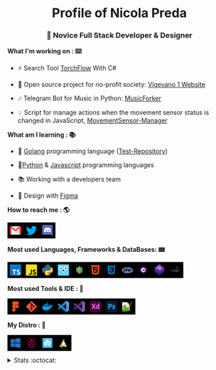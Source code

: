<h1 align="center">Profile of Nicola Preda</h1>
<h3 align="center">🚀 Novice Full Stack Developer & Designer</h3>

**What I'm working on : ⌨️**

- ⚡ Search Tool [TorchFlow](https://github.com/phoenixpixel-it/TorchFlow) With C# 

- 🚧 Open source project for no-profit society: [Vigevano 1 Website](https://github.com/Coding-Bunker/Gruppo-Scout-Vigevano-1)

- 🎶 Telegram Bot for Music in Python: [MusicForker](https://www.github.com/diskxo/MusicForker)

- 💡 Script for manage actions when the movement sensor status is changed in JavaScript, [MovementSensor-Manager](https://github.com/diskxo/MovementSensor-Manager)

**What am I learning : 📚**

- 📗 [Golang](https://golang.org/) programming language ([Test-Repository](https://github.com/diskxo/golang-learning))

- 🐍[Python](https://www.python.org/) & [Javascript](https://www.javascript.com/) programming languages

- 📚 Working with a developers team

- 🍭 Design with [Figma](https://figma.com)


**How to reach me : 🌎**

[<img align="left" alt="gmail" width="36px" src="icons/gmail.png"/>](mailto:nicola.preda05@gmail.com)
[<img align="left" alt="twitter" width="36px" src="icons/twitter.png" />](https://twitter.com/diskxo_)
[<img align="left" alt="discord" width="36px" src="icons/discord.png" />](https://discord.gg/#7611)
<br /><br /><br />
**Most used Languages, Frameworks & DataBases: 📟**

[<img align="left" alt="typescript" width="36px" src="icons/typescript.png" />](https://www.typescriptlang.org/)

[<img align="left" alt="javascript" width="36px" src="icons/js.png" />](https://www.javascript.com/)

[<img align="left" alt="python" width="36px" src="icons/python.png" />](https://www.python.org/)

[<img align="left" alt="golang" width="36px" src="icons/go.png" />](https://golang.org/)

[<img align="left" alt="nodejs" width="36px" src="icons/nodejs.png" />](https://nodejs.org/it/)

[<img align="left" alt="html" width="36px" src="icons/html.png" />](https://html.spec.whatwg.org/multipage/)

[<img align="left" alt="css" width="36px" src="icons/css.png" />](https://www.w3.org/Style/CSS/Overview.en.html)

[<img align="left" alt="php" width="36px" src="icons/php.png" />](https://www.php.net/)

[<img align="left" alt="csharp" width="36px" src="icons/csharp.png" />](https://docs.microsoft.com/it-it/dotnet/csharp/tour-of-csharp/)

[<img align="left" alt="bootstrap" width="36px" src="icons/bootstrap.png" />](https://getbootstrap.com/)

[<img align="left" alt="mysql" width="36px" src="icons/mysql.png" />](https://www.mysql.com/it/)
<br /><br /><br />
**Most used Tools & IDE : 🔧**


[<img align="left" alt="figma" width="36px" src="icons/figma.png" />](https://www.figma.com/)

[<img align="left" alt="git" width="36px" src="icons/git.png" />](https://git-scm.com/)

[<img align="left" alt="docker" width="36px" src="icons/docker.png" />](https://www.docker.com/get-started)

[<img align="left" alt="vscode" width="36px" src="icons/vscode.png" />](https://code.visualstudio.com/)

[<img align="left" alt="visualstudio" width="36px" src="icons/visualstudio.png" />](https://visualstudio.microsoft.com/it/)

[<img align="left" alt="adobexd" width="36px" src="icons/adobexd.png" />](https://www.adobe.com/it/products/xd.html)

[<img align="left" alt="photoshop" width="36px" src="icons/photoshop.png" />](https://www.adobe.com/it/products/photoshop.html)

[<img align="left" alt="notepad++" width="36px" src="icons/notepad++.png" />](https://notepad-plus-plus.org/downloads/)
<br /><br /><br />
**My Distro : 💽**

[<img align="left" alt="windows10" width="36px" src="icons/windows10.png" />](https://www.microsoft.com/it-it/windows/get-windows-10)

[<img align="left" alt="raspbian" width="36px" src="icons/raspbian.png" />](https://www.raspbian.org/)

[<img align="left" alt="homeassistant" width="36px" src="icons/homeassistant.png" />](https://www.home-assistant.io/)

[<img align="left" alt="linux" width="36px" src="icons/linux.png" />](https://www.linux.it/)

<br /><br />
<details>
<summary>
  Stats :octocat:
</summary>

#### GitHub Stats :bar_chart:

![diskxo's github stats](https://github-readme-stats.vercel.app/api?username=diskxo&count_private=true&theme=dark)

[![Top Langs](https://github-readme-stats.vercel.app/api/top-langs/?username=diskxo&langs_count=8&theme=dark)](https://github.com/anuraghazra/github-readme-stats)

</details>

